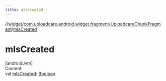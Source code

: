 ```yaml
---
title: mIsCreated -
---
```

//[widget](../../index.md)/[com.uploadcare.android.widget.fragment](../index.md)/[UploadcareChunkFragment](index.md)/[mIsCreated](m-is-created.md)



# mIsCreated  
[androidJvm]  
Content  
val [mIsCreated](m-is-created.md): [Boolean](https://kotlinlang.org/api/latest/jvm/stdlib/kotlin/-boolean/index.html)  



